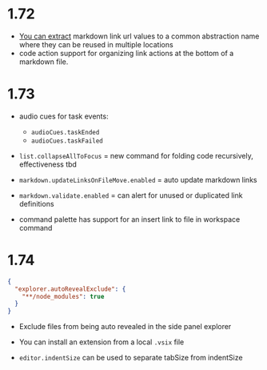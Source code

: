 # 1.72

- [You can extract](https://code.visualstudio.com/updates/v1_72#_extract-to-link-definition-for-markdown) markdown link url values to a common abstraction name where they can be reused in multiple locations
- code action support for organizing link actions at the bottom of a markdown file.

# 1.73
- audio cues for task events:
  - ```audioCues.taskEnded``` 
  - ```audioCues.taskFailed```

- ```list.collapseAllToFocus``` = new command for folding code recursively, effectiveness tbd

- ```markdown.updateLinksOnFileMove.enabled``` = auto update markdown links

- ```markdown.validate.enabled``` = can alert for unused or duplicated link definitions

- command palette has support for an insert link to file in workspace command 

# 1.74
```json
{
  "explorer.autoRevealExclude": {
    "**/node_modules": true
  }
}

```
- Exclude files from being auto revealed in the side panel explorer
- You can install an extension from a local ```.vsix``` file

- ```editor.indentSize``` can be used to separate tabSize from indentSize